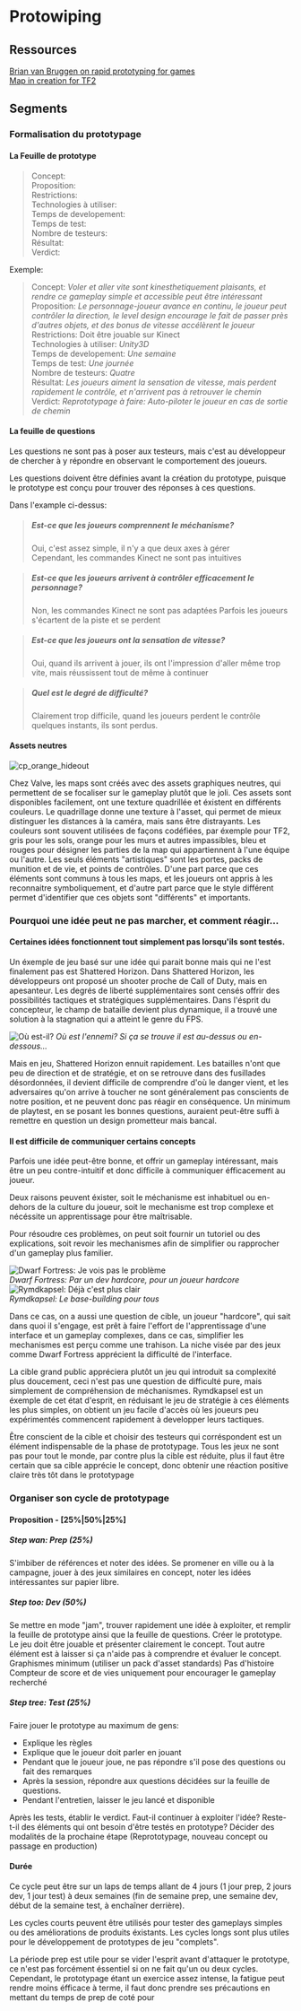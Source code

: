 Protowiping
===========
  

## Ressources
[Brian van Bruggen on rapid prototyping for games](http://www.brianvanbruggen.com/?page=rapid_prototyping)   
[Map in creation for TF2](http://forums.tf2maps.net/showthread.php?t=5196)



## Segments

### Formalisation du prototypage

#### La Feuille de prototype

> Concept:   
> Proposition:   
> Restrictions:   
> Technologies à utiliser:   
> Temps de developement:   
> Temps de test:   
> Nombre de testeurs:   
> Résultat:   
> Verdict:   

Exemple:

> Concept: *Voler et aller vite sont kinesthetiquement plaisants, et rendre ce gameplay simple et accessible peut être intéressant*   
> Proposition: *Le personnage-joueur avance en continu, le joueur peut contrôler la direction, le level design encourage le fait de passer près d'autres objets, et des bonus de vitesse accélèrent le joueur*   
> Restrictions: Doit être jouable sur Kinect   
> Technologies à utiliser: *Unity3D*   
> Temps de developement: *Une semaine*   
> Temps de test: *Une journée*   
> Nombre de testeurs: *Quatre*   
> Résultat: *Les joueurs aiment la sensation de vitesse, mais perdent rapidement le contrôle, et n'arrivent pas à retrouver le chemin*   
> Verdict: *Reprototypage à faire: Auto-piloter le joueur en cas de sortie de chemin*      


#### La feuille de questions

Les questions ne sont pas à poser aux testeurs, mais c'est au développeur de chercher à y répondre en observant le comportement des joueurs.

Les questions doivent être définies avant la création du prototype, puisque le prototype est conçu pour trouver des réponses à ces questions.

Dans l'example ci-dessus:

> ##### Est-ce que les joueurs comprennent le méchanisme?   
> Oui, c'est assez simple, il n'y a que deux axes à gérer    
> Cependant, les commandes Kinect ne sont pas intuitives

> ##### Est-ce que les joueurs arrivent à contrôler efficacement le personnage?   
> Non, les commandes Kinect ne sont pas adaptées
> Parfois les joueurs s'écartent de la piste et se perdent

> ##### Est-ce que les joueurs ont la sensation de vitesse?   
> Oui, quand ils arrivent à jouer, ils ont l'impression d'aller même trop vite, mais réussissent tout de même à continuer

> ##### Quel est le degré de difficulté?   
> Clairement trop difficile, quand les joueurs perdent le contrôle quelques instants, ils sont perdus.




#### Assets neutres

![cp_orange_hideout](http://www.tbrmaps.com/pictures/tf2/cp_orange_hideout_v1/cp_orange_hideout_v10004.jpg)

Chez Valve, les maps sont créés avec des assets graphiques neutres, qui permettent de se focaliser sur le gameplay plutôt que le joli. Ces assets sont disponibles facilement, ont une texture quadrillée et éxistent en différents couleurs. Le quadrillage donne une texture à l'asset, qui permet de mieux distinguer les distances à la caméra, mais sans être distrayants. Les couleurs sont souvent utilisées de façons codéfiées, par éxemple pour TF2, gris pour les sols, orange pour les murs et autres impassibles, bleu et rouges pour désigner les parties de la map qui appartiennent à l'une équipe ou l'autre. Les seuls éléments "artistiques" sont les portes, packs de munition et de vie, et points de contrôles. D'une part parce que ces éléments sont communs à tous les maps, et les joueurs ont appris à les reconnaitre symboliquement, et d'autre part parce que le style différent permet d'identifier que ces objets sont "différents" et importants.




### Pourquoi une idée peut ne pas marcher, et comment réagir...

#### Certaines idées fonctionnent tout simplement pas lorsqu'ils sont testés.

Un éxemple de jeu basé sur une idée qui parait bonne mais qui ne l'est finalement pas est Shattered Horizon. Dans Shattered Horizon, les développeurs ont proposé un shooter proche de Call of Duty, mais en apesanteur. Les degrés de liberté supplémentaires sont censés offrir des possibilités tactiques et stratégiques supplémentaires. Dans l'ésprit du concepteur, le champ de bataille devient plus dynamique, il a trouvé une solution à la stagnation qui a atteint le genre du FPS.

![Où est-il?](http://i882.photobucket.com/albums/ac26/Hayabusa85Screens/Shattered%20Horizon/shattered_horizon2009-12-0215-45-28.jpg)
*Où est l'ennemi? Si ça se trouve il est au-dessus ou en-dessous...*

Mais en jeu, Shattered Horizon ennuit rapidement. Les batailles n'ont que peu de direction et de stratégie, et on se retrouve dans des fusillades désordonnées, il devient difficile de comprendre d'où le danger vient, et les adversaires qu'on arrive à toucher ne sont généralement pas conscients de notre position, et ne peuvent donc pas réagir en conséquence.
Un minimum de playtest, en se posant les bonnes questions, auraient peut-être suffi à remettre en question un design prometteur mais bancal.


#### Il est difficile de communiquer certains concepts

Parfois une idée peut-être bonne, et offrir un gameplay intéressant, mais être un peu contre-intuitif et donc difficile à communiquer éfficacement au joueur.

Deux raisons peuvent éxister, soit le méchanisme est inhabituel ou en-dehors de la culture du joueur, soit le mechanisme est trop complexe et nécéssite un apprentissage pour être maîtrisable.

Pour résoudre ces problèmes, on peut soit fournir un tutoriel ou des explications, soit revoir les mechanismes afin de simplifier ou rapprocher d'un gameplay plus familier.

![Dwarf Fortress: Je vois pas le problème](http://www.pressxordie.com/wp-content/uploads/df-nogfx.jpg)  
*Dwarf Fortress: Par un dev hardcore, pour un joueur hardcore*  
![Rymdkapsel: Déjà c'est plus clair](https://lh3.ggpht.com/MK0sMPxnzvPFxE-YsW1GZeGKv6TJsyps9ucO-trna9n6xT_zrYgJocWYEB-AeADDkQ=h900)  
*Rymdkapsel: Le base-building pour tous*  

Dans ce cas, on a aussi une question de cible, un joueur "hardcore", qui sait dans quoi il s'engage, est prêt à faire l'effort de l'apprentissage d'une interface et un gameplay complexes, dans ce cas, simplifier les mechanismes est perçu comme une trahison. La niche visée par des jeux comme Dwarf Fortress apprécient la difficulté de l'interface.

La cible grand public appréciera plutôt un jeu qui introduit sa complexité plus doucement, ceci n'est pas une question de difficulté pure, mais simplement de compréhension de méchanismes. Rymdkapsel est un éxemple de cet état d'esprit, en réduisant le jeu de stratégie à ces éléments les plus simples, on obtient un jeu facile d'accès où les joueurs peu expérimentés commencent rapidement à developper leurs tactiques.

Être conscient de la cible et choisir des testeurs qui corréspondent est un élément indispensable de la phase de prototypage. Tous les jeux ne sont pas pour tout le monde, par contre plus la cible est réduite, plus il faut être certain que sa cible apprécie le concept, donc obtenir une réaction positive claire très tôt dans le prototypage



### Organiser son cycle de prototypage

#### Proposition - [25%|50%|25%]

##### Step wan: Prep (25%)
S'imbiber de références et noter des idées. Se promener en ville ou à la campagne, jouer à des jeux similaires en concept, noter les idées intéressantes sur papier libre.

##### Step too: Dev (50%)
Se mettre en mode "jam", trouver rapidement une idée à exploiter, et remplir la feuille de prototype ainsi que la feuille de questions.
Créer le prototype.
Le jeu doit être jouable et présenter clairement le concept.
Tout autre élément est à laisser si ça n'aide pas à comprendre et évaluer le concept.
Graphismes minimum (utiliser un pack d'asset standards)
Pas d'histoire
Compteur de score et de vies uniquement pour encourager le gameplay recherché

##### Step tree: Test (25%)
Faire jouer le prototype au maximum de gens:
+ Explique les règles
+ Explique que le joueur doit parler en jouant
+ Pendant que le joueur joue, ne pas répondre s'il pose des questions ou fait des remarques
+ Après la session, répondre aux questions décidées sur la feuille de questions.
+ Pendant l'entretien, laisser le jeu lancé et disponible

Après les tests, établir le verdict. Faut-il continuer à exploiter l'idée? Reste-t-il des éléments qui ont besoin d'être testés en prototype?
Décider des modalités de la prochaine étape (Reprototypage, nouveau concept ou passage en production)

#### Durée

Ce cycle peut être sur un laps de temps allant de 4 jours (1 jour prep, 2 jours dev, 1 jour test) à deux semaines (fin de semaine prep, une semaine dev, début de la semaine test, à enchaîner derrière).

Les cycles courts peuvent être utilisés pour tester des gameplays simples ou des améliorations de produits éxistants. Les cycles longs sont plus utiles pour le développement de prototypes de jeu "complets".

La période prep est utile pour se vider l'esprit avant d'attaquer le prototype, ce n'est pas forcément éssentiel si on ne fait qu'un ou deux cycles.
Cependant, le prototypage étant un exercice assez intense, la fatigue peut rendre moins éfficace à terme, il faut donc prendre ses précautions en mettant du temps de prep de coté pour 